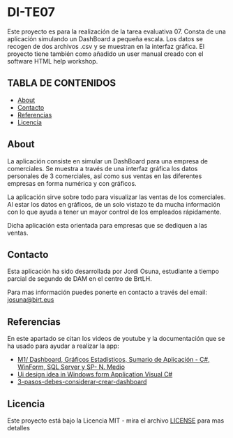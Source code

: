 # DI-TE07
Este proyecto es para la realización de la tarea evaluativa 07. Consta de una aplicación simulando un DashBoard a pequeña escala. 
Los datos se recogen de dos archivos .csv y se muestran en la interfaz gráfica. El proyecto tiene también como añadido un user manual creado con el software HTML help workshop.

## TABLA DE CONTENIDOS
- [About](https://github.com/Jojor87/DI-TE07/blob/main/README.md#about)
- [Contacto](https://github.com/Jojor87/DI-TE07/blob/main/README.md#contacto)
- [Referencias](https://github.com/Jojor87/DI-TE07/blob/main/README.md#referencias)
- [Licencia](https://github.com/Jojor87/DI-TE07/blob/main/README.md#licencia)

## About
La aplicación consiste en simular un DashBoard para una empresa de comerciales. Se muestra a través de una interfaz gráfica los datos personales de 3 comerciales, así como sus ventas en las diferentes empresas en forma numérica y con gráficos.

La aplicación sirve sobre todo para visualizar las ventas de los comerciales. Al estar los datos en gráficos, de un solo vistazo te da mucha información con lo que ayuda a tener un mayor control de los empleados rápidamente.

Dicha aplicación esta orientada para empresas que se dediquen a las ventas.

## Contacto
Esta aplicación ha sido desarrollada por Jordi Osuna, estudiante a tiempo parcial de segundo de DAM en el centro de BrtLH. 

Para mas información puedes ponerte en contacto a través del email: josuna@birt.eus

## Referencias
En este apartado se citan los videos de youtube y la documentación que se ha usado para ayudar a realizar la app:    
* [M1/ Dashboard, Gráficos Estadísticos, Sumario de Aplicación - C#, WinForm, SQL Server y SP- N. Medio](https://www.youtube.com/watch?v=csrTqHxXeLs&ab_channel=RJCodeAdvance)
* [Ui design idea in Windows form Application Visual C#](https://www.youtube.com/watch?v=K9Ps66GoD-k&ab_channel=C%23UiAcademy)
* [3-pasos-debes-considerar-crear-dashboard](https://blog.auriboxconsulting.com/3-pasos-debes-considerar-crear-dashboard/)

## Licencia

Este proyecto está bajo la Licencia MIT - mira el archivo [LICENSE](/LICENSE.txt) para mas detalles
